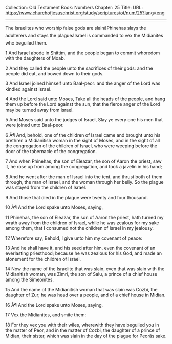 Collection: Old Testament
Book: Numbers
Chapter: 25
Title: 
URL: https://www.churchofjesuschrist.org/study/scriptures/ot/num/25?lang=eng

---

The Israelites who worship false gods are slainâPhinehas slays the adulterers and stays the plagueâIsrael is commanded to vex the Midianites who beguiled them.

1 And Israel abode in Shittim, and the people began to commit whoredom with the daughters of Moab.

2 And they called the people unto the sacrifices of their gods: and the people did eat, and bowed down to their gods.

3 And Israel joined himself unto Baal-peor: and the anger of the Lord was kindled against Israel.

4 And the Lord said unto Moses, Take all the heads of the people, and hang them up before the Lord against the sun, that the fierce anger of the Lord may be turned away from Israel.

5 And Moses said unto the judges of Israel, Slay ye every one his men that were joined unto Baal-peor.

6 Â¶ And, behold, one of the children of Israel came and brought unto his brethren a Midianitish woman in the sight of Moses, and in the sight of all the congregation of the children of Israel, who were weeping before the door of the tabernacle of the congregation.

7 And when Phinehas, the son of Eleazar, the son of Aaron the priest, saw it, he rose up from among the congregation, and took a javelin in his hand;

8 And he went after the man of Israel into the tent, and thrust both of them through, the man of Israel, and the woman through her belly. So the plague was stayed from the children of Israel.

9 And those that died in the plague were twenty and four thousand.

10 Â¶ And the Lord spake unto Moses, saying,

11 Phinehas, the son of Eleazar, the son of Aaron the priest, hath turned my wrath away from the children of Israel, while he was zealous for my sake among them, that I consumed not the children of Israel in my jealousy.

12 Wherefore say, Behold, I give unto him my covenant of peace:

13 And he shall have it, and his seed after him, even the covenant of an everlasting priesthood; because he was zealous for his God, and made an atonement for the children of Israel.

14 Now the name of the Israelite that was slain, even that was slain with the Midianitish woman, was Zimri, the son of Salu, a prince of a chief house among the Simeonites.

15 And the name of the Midianitish woman that was slain was Cozbi, the daughter of Zur; he was head over a people, and of a chief house in Midian.

16 Â¶ And the Lord spake unto Moses, saying,

17 Vex the Midianites, and smite them:

18 For they vex you with their wiles, wherewith they have beguiled you in the matter of Peor, and in the matter of Cozbi, the daughter of a prince of Midian, their sister, which was slain in the day of the plague for Peorâs sake.
